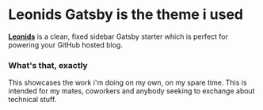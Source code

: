 # Leonids Gatsby is the theme i used

**[Leonids](http://renyuanz.github.io/leonids)** is a clean, fixed sidebar Gatsby starter which is perfect for powering your GitHub hosted blog.

### What's that, exactly

This showcases the work i'm doing on my own, on my spare time.
This is intended for my mates, coworkers and anybody seeking to exchange about technical stuff.
